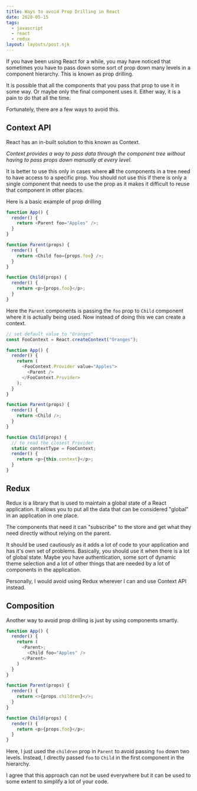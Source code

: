 ```yaml
---
title: Ways to avoid Prop Drilling in React
date: 2020-05-15
tags:
  - javascript
  - react
  - redux
layout: layouts/post.njk
---
```


If you have been using React for a while, you may have noticed that sometimes you have to pass down some sort of prop down many levels in a component hierarchy. This is known as prop drilling.

It is possible that all the components that you pass that prop to use it in some way. Or maybe only the final component uses it. Either way, it is a pain to do that all the time.

Fortunately, there are a few ways to avoid this.

## Context API

React has an in-built solution to this known as Context.

_Context provides a way to pass data through the component tree without having to pass props down manually at every level._

It is better to use this only in cases where **all** the components in a tree need to have access to a specific prop. You should not use this if there is only a single component that needs to use the prop as it makes it difficult to reuse that component in other places.

Here is a basic example of prop drilling

```js
function App() {
  render() {
    return <Parent foo="Apples" />;
  }
}

function Parent(props) {
  render() {
    return <Child foo={props.foo} />;
  }
}

function Child(props) {
  render() {
    return <p>{props.foo}</p>;
  }
}
```

Here the `Parent` components is passing the `foo` prop to `Child` component where it is actually being used. Now instead of doing this we can create a context.

```js
// set default value to "Oranges"
const FooContext = React.createContext("Oranges");

function App() {
  render() {
    return (
      <FooContext.Provider value="Apples">
        <Parent />
      </FooContext.Provider>
    );
  }
}

function Parent(props) {
  render() {
    return <Child />;
  }
}

function Child(props) {
  // to read the closest Provider
  static contextType = FooContext;
  render() {
    return <p>{this.context}</p>;
  }
}
```

## Redux

Redux is a library that is used to maintain a global state of a React application. It allows you to put all the data that can be considered "global" in an application in one place.

The components that need it can "subscribe" to the store and get what they need directly without relying on the parent.

It should be used cautiously as it adds a lot of code to your application and has it's own set of problems. Basically, you should use it when there is a lot of global state. Maybe you have authentication, some sort of dynamic theme selection and a lot of other things that are needed by a lot of components in the application.

Personally, I would avoid using Redux wherever I can and use Context API instead.

## Composition

Another way to avoid prop drilling is just by using components smartly.

```js
function App() {
  render() {
    return (
      <Parent>;
        <Child foo="Apples" />
      </Parent>
    )
  }
}

function Parent(props) {
  render() {
    return <>{props.children}</>;
  }
}

function Child(props) {
  render() {
    return <p>{props.foo}</p>;
  }
}
```

Here, I just used the `children` prop in `Parent` to avoid passing `foo` down two levels. Instead, I directly passed `foo` to `Child` in the first component in the hierarchy.

I agree that this approach can not be used everywhere but it can be used to some extent to simplify a lot of your code.

